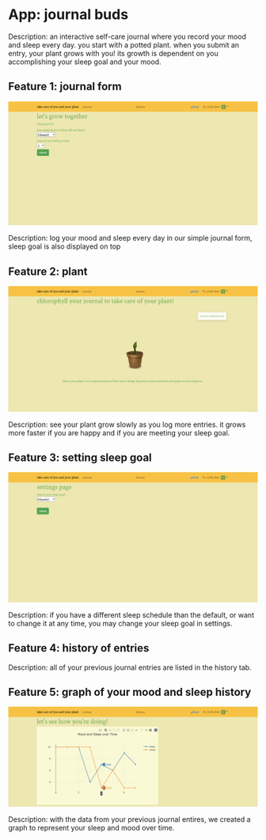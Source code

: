 # App: journal buds

Description: an interactive self-care journal where you record your mood and sleep every day. you start with a potted plant. when you submit an entry, your plant grows with you! its growth is dependent on you accomplishing your sleep goal and your mood.

## Feature 1: journal form

![journal_form.png](/journal_form.png)

Description: log your mood and sleep every day in our simple journal form, sleep goal is also displayed on top

## Feature 2: plant

![plant.png](/plant.png)

Description: see your plant grow slowly as you log more entries. it grows more faster if you are happy and if you are meeting your sleep goal.

## Feature 3: setting sleep goal

![settings.png](/settings.png)

Description: if you have a different sleep schedule than the default, or want to change it at any time, you may change your sleep goal in settings.

## Feature 4: history of entries

Description: all of your previous journal entries are listed in the history tab. 

## Feature 5: graph of your mood and sleep history

![graph.png](/graph.png)

Description: with the data from your previous journal entires, we created a graph to represent your sleep and mood over time.


